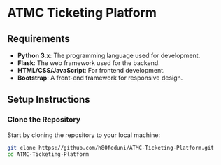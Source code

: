 # ATMC Ticketing Platform 
## Requirements

- **Python 3.x**: The programming language used for development.
- **Flask**: The web framework used for the backend.
- **HTML/CSS/JavaScript**: For frontend development.
- **Bootstrap**: A front-end framework for responsive design.

## Setup Instructions

### Clone the Repository

Start by cloning the repository to your local machine:

```bash
git clone https://github.com/h80feduni/ATMC-Ticketing-Platform.git
cd ATMC-Ticketing-Platform
